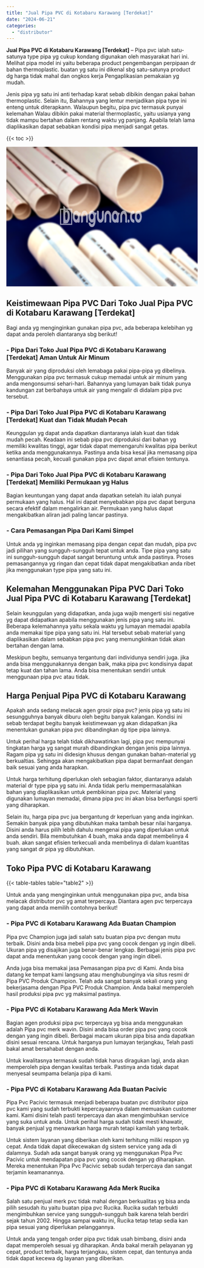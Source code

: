 ```yaml
---
title: "Jual Pipa PVC di Kotabaru Karawang [Terdekat]"
date: "2024-06-21"
categories: 
  - "distributor"
---
```


**Jual Pipa PVC di Kotabaru Karawang \[Terdekat\]** – Pipa pvc ialah satu-satunya type pipa yg cukup kondang digunakan oleh masyarakat hari ini. Melihat pipa model ini yaitu beberapa product pengembangan perpipaan dr bahan thermoplastic. buatan yg satu ini dikenal sbg satu-satunya product dg harga tidak mahal dan ongkos kerja Pengaplikasian pemakaian yg mudah.

Jenis pipa yg satu ini anti terhadap karat sebab dibikin dengan pakai bahan thermoplastic. Selain itu, Bahannya yang lentur menjadikan pipa type ini enteng untuk diterapkann. Walaupun begitu, pipa pvc termasuk punyai kelemahan Walau dibikin pakai material thermoplastic, yaitu usianya yang tidak mampu bertahan dalam rentang waktu yg panjang. Apabila telah lama diaplikasikan dapat sebabkan kondisi pipa menjadi sangat getas.

{{< toc >}}

![Jual Pipa PVC di Kotabaru Karawang [Terdekat]](/images/jaul-pipa-pvc-29.png)

## Keistimewaan Pipa PVC Dari Toko Jual Pipa PVC di Kotabaru Karawang \[Terdekat\]

Bagi anda yg menginginkan gunakan pipa pvc, ada beberapa kelebihan yg dapat anda peroleh diantaranya sbg berikut!

### \- Pipa Dari Toko Jual Pipa PVC di Kotabaru Karawang \[Terdekat\] Aman Untuk Air Minum

Banyak air yang diproduksi oleh lemabaga pakai pipa-pipa yg dibelinya. Menggunakan pipa pvc termasuk cukup memadai untuk air minum yang anda mengonsumsi sehari-hari. Bahannya yang lumayan baik tidak punya kandungan zat berbahaya untuk air yang mengalir di didalam pipa pvc tersebut.

### \- Pipa Dari Toko Jual Pipa PVC di Kotabaru Karawang \[Terdekat\] Kuat dan Tidak Mudah Pecah

Keunggulan yg dapat anda dapatkan diantaranya ialah kuat dan tidak mudah pecah. Keadaan ini sebab pipa pvc diproduksi dari bahan yg memiliki kwalitas tinggi, agar tidak dapat memengaruhi kwalitas pipa berikut ketika anda menggunakannya. Pastinya anda bisa kesal jika memasang pipa senantiasa pecah, kecuali gunakan pipa pvc dapat amat efisien tentunya.

### \- Pipa Dari Toko Jual Pipa PVC di Kotabaru Karawang \[Terdekat\] Memiliki Permukaan yg Halus

Bagian keuntungan yang dapat anda dapatkan setelah itu ialah punyai permukaan yang halus. Hal ini dapat menyebabkan pipa pvc dapat berguna secara efektif dalam mengalirkan air. Permukaan yang halus dapat mengakibatkan aliran jadi paling lancar pastinya.

### \- Cara Pemasangan Pipa Dari Kami Simpel

Untuk anda yg inginkan memasang pipa dengan cepat dan mudah, pipa pvc jadi pilihan yang sungguh-sungguh tepat untuk anda. Tipe pipa yang satu ini sungguh-sungguh dapat sangat beruntung untuk anda pastinya. Proses pemasangannya yg ringan dan cepat tidak dapat mengakibatkan anda ribet jika menggunakan type pipa yang satu ini.

## Kelemahan Menggunakan Pipa PVC Dari Toko Jual Pipa PVC di Kotabaru Karawang \[Terdekat\]

Selain keunggulan yang didapatkan, anda juga wajib mengerti sisi negative yg dapat didapatkan apabila menggunakan jenis pipa yang satu ini. Beberapa kelemahannya yaitu sekala waktu yg lumayan memadai apabila anda memakai tipe pipa yang satu ini. Hal tersebut sebab material yang diaplikasikan dalam sebabkan pipa pvc yang memungkinkan tidak akan bertahan dengan lama.

Meskipun begitu, semuanya tergantung dari individunya sendiri juga. jika anda bisa menggunakannya dengan baik, maka pipa pvc kondisinya dapat tetap kuat dan tahan lama. Anda bisa menentukan sendiri untuk menggunaan pipa pvc atau tidak.

## Harga Penjual Pipa PVC di Kotabaru Karawang

Apakah anda sedang melacak agen grosir pipa pvc? jenis pipa yg satu ini sesungguhnya banyak diburu oleh begitu banyak kalangan. Kondisi ini sebab terdapat begitu banyak keistimewaan yg akan didapatkan jika menentukan gunakan pipa pvc dibandingkan dg tipe pipa lainnya.

Untuk perihal harga telah tidak dikhawatirkan lagi, pipa pvc mempunyai tingkatan harga yg sangat murah dibandingkan dengan jenis pipa lainnya. Ragam pipa yg satu ini didesign khusus dengan gunakan bahan-material yg berkualtias. Sehingga akan mengakibatkan pipa dapat bermanfaat dengan baik sesuai yang anda harapkan.

Untuk harga terhitung diperlukan oleh sebagian faktor, diantaranya adalah material dr type pipa yg satu ini. Anda tidak perlu mempermasalahkan bahan yang diaplikasikan untuk pembikinan pipa pvc. Material yang digunakan lumayan memadai, dimana pipa pvc ini akan bisa berfungsi sperti yang diharapkan.

Selain itu, harga pipa pvc jua bergantung dr keperluan yang anda inginkan. Semakin banyak pipa yang dibutuhkan maka tambah besar nilai harganya. Disini anda harus pilih lebih dahulu mengenai pipa yang diperlukan untuk anda sendiri. Bila membutuhkan 4 buah, maka anda dapat membelinya 4 buah. akan sangat efisien terkecuali anda membelinya di dalam kuantitas yang sangat dr pipa yg dibutuhkan.

## Toko Pipa PVC di Kotabaru Karawang

{{< table-tables table="table2" >}}

Untuk anda yang menginginkan untuk menggunakan pipa pvc, anda bisa melacak distributor pvc yg amat terpercaya. Diantara agen pvc terpercaya yang dapat anda memilih contohnya berikut!

### \- Pipa PVC di Kotabaru Karawang Ada Buatan Champion

Pipa pvc Champion juga jadi salah satu buatan pipa pvc dengan mutu terbaik. Disini anda bisa mebeli pipa pvc yang cocok dengan yg ingin dibeli. Ukuran pipa yg disajikan juga benar-benar lengkap. Berbagai jenis pipa pvc dapat anda menentukan yang cocok dengan yang ingin dibeli.

Anda juga bisa memakai jasa Pemasangan pipa pvc di Kami. Anda bisa datang ke tempat kami langsung atau menghubunginya via situs resmi dr Pipa PVC Produk Champion. Telah ada sangat banyak sekali orang yang bekerjasama dengan Pipa PVC Produk Champion. Anda bakal memperoleh hasil produksi pipa pvc yg maksimal pastinya.

### \- Pipa PVC di Kotabaru Karawang Ada Merk Wavin

Bagian agen produksi pipa pvc terpercaya yg bisa anda menggunakan adalah Pipa pvc merk wavin. Disini anda bisa order pipa pvc yang cocok dengan yang ingin dibeli. Berbagai macam ukuran pipa bisa anda dapatkan disini sesuai rencana. Untuk harganya pun lumayan terjangkau, Telah pasti bakal amat bersahabat dengan anda.

Untuk kwalitasnya termasuk sudah tidak harus diragukan lagi, anda akan memperoleh pipa dengan kwalitas terbaik. Pastinya anda tidak dapat menyesal seumpama belanja pipa di kami.

### \- Pipa PVC di Kotabaru Karawang Ada Buatan Pacivic

Pipa Pvc Pacivic termasuk menjadi beberapa buatan pvc distributor pipa pvc kami yang sudah terbukti kepercayaannya dalam memuaskan customer kami. Kami disini telah pasti terpercaya dan akan mengimbuhkan service yang suka untuk anda. Untuk perihal harga sudah tidak mesti khawatir, banyak penjual yg menawarkan harga murah tetapi kamilah yang terbaik.

Untuk sistem layanan yang diberikan oleh kami terhitung miliki respon yg cepat. Anda tidak dapat dikecewakan dg sistem service yang ada di dalamnya. Sudah ada sangat banyak orang yg menggunakan Pipa Pvc Pacivic untuk mendapatan pipa pvc yang cocok dengan yg diharapkan. Mereka menentukan Pipa Pvc Pacivic sebab sudah terpercaya dan sangat terjamin keamanannya.

### \- Pipa PVC di Kotabaru Karawang Ada Merk Rucika

Salah satu penjual merk pvc tidak mahal dengan berkualitas yg bisa anda pilih sesudah itu yaitu buatan pipa pvc Rucika. Rucika sudah terbukti mengimbuhkan service yang sungguh-sungguh baik karena telah berdiri sejak tahun 2002. Hingga sampai waktu ini, Rucika tetap tetap sedia kan pipa sesuai yang diperlukan pelanggannya.

Untuk anda yang tengah order pipa pvc tidak usah bimbang, disini anda dapat memperoleh sesuai yg diharapkan. Anda bakal meraih pelayanan yg cepat, product terbaik, harga terjangkau, sistem cepat, dan tentunya anda tidak dapat kecewa dg layanan yang diberikan.
